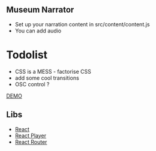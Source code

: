 ## Museum Narrator


* Set up your narration content in src/content/content.js
* You can add audio

# Todolist
* CSS is a MESS - factorise CSS
* add some cool transitions
* OSC control ?




[DEMO](https://maximetouroute.github.io/humanlapse)

## Libs

- [React](https://github.com/facebook/react)
- [React Player](https://github.com/CookPete/react-player)
- [React Router](https://github.com/ReactTraining/react-router)
